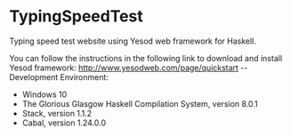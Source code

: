 # TypingSpeedTest
Typing speed test website using Yesod web framework for Haskell.

You can follow the instructions in the following link to download and install Yesod framework: http://www.yesodweb.com/page/quickstart
-- Development Environment:
  - Windows 10
  - The Glorious Glasgow Haskell Compilation System, version 8.0.1
  - Stack, version 1.1.2
  - Cabal, version 1.24.0.0
